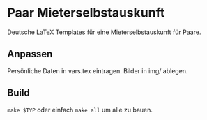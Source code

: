 # Paar Mieterselbstauskunft
Deutsche LaTeX Templates für eine Mieterselbstauskunft für Paare.

## Anpassen
Persönliche Daten in vars.tex eintragen. Bilder in img/ ablegen.

## Build
`make $TYP`
oder einfach `make all` um alle zu bauen.

